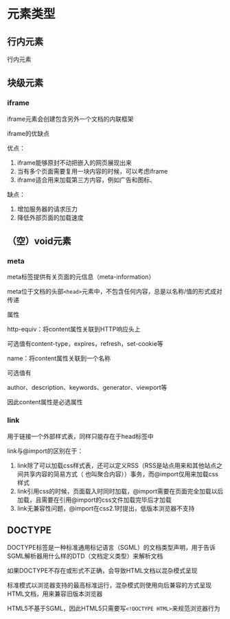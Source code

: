 # 元素类型

## 行内元素

行内元素

## 块级元素

### iframe

iframe元素会创建包含另外一个文档的内联框架

iframe的优缺点

优点：

1. iframe能够原封不动把嵌入的网页展现出来
2. 当有多个页面需要复用一块内容的时候，可以考虑iframe
3. iframe适合用来加载第三方内容，例如广告和图标、

缺点：

1. 增加服务器的请求压力
2. 降低外部页面的加载速度

## （空）void元素

### meta

meta标签提供有关页面的元信息（meta-information）

meta位于文档的头部`<head>`元素中，不包含任何内容，总是以名称/值的形式成对传递

属性

http-equiv：将content属性关联到HTTP响应头上

可选值有content-type，expires，refresh，set-cookie等

name：将content属性关联到一个名称

可选值有

author、description、keywords、generator、viewport等

因此content属性是必选属性

### link

用于链接一个外部样式表，同样只能存在于head标签中

link与@import的区别在于：

1. link除了可以加载css样式表，还可以定义RSS（RSS是站点用来和其他站点之间共享内容的简易方式（ 也叫聚合内容））事务，而@import仅用来加载css样式
2. link引用css的时候，页面载入时同时加载，@import需要在页面完全加载以后加载，且需要在引用@import的css文件加载完毕后才加载
3. link无兼容性问题，@import在css2.1时提出，低版本浏览器不支持

## DOCTYPE

DOCTYPE标签是一种标准通用标记语言（SGML）的文档类型声明，用于告诉SGML解析器用什么样的DTD（文档定义类型）来解析文档

如果DOCTYPE不存在或形式不正确，会导致HTML文档以混杂模式呈现

标准模式以浏览器支持的最高标准运行，混杂模式则使用向后兼容的方式呈现HTML文档，用来兼容旧版本浏览器

HTML5不基于SGML，因此HTML5只需要写`<!DOCTYPE HTML>`来规范浏览器行为